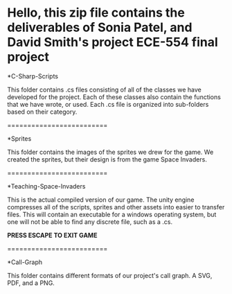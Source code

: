 Hello, this zip file contains the deliverables of Sonia Patel, and David Smith's
project ECE-554 final project
========================

*C-Sharp-Scripts

This folder contains .cs files consisting of all of the classes we have developed for the project.
Each of these classes also contain the functions that we have wrote, or used.
Each .cs file is organized into sub-folders based on their category.

=========================

*Sprites

This folder contains the images of the sprites we drew for the game. We created the sprites, but their design is from the game
Space Invaders.

=========================

*Teaching-Space-Invaders

This is the actual compiled version of our game. The unity engine compresses all of the scripts, sprites and other assets into
easier to transfer files. This will contain an executable for a windows operating system, but one will not be able to find any
discrete file, such as a .cs.

**PRESS ESCAPE TO EXIT GAME**

=========================

*Call-Graph

This folder contains different formats of our project's call graph. A SVG, PDF, and a PNG.
